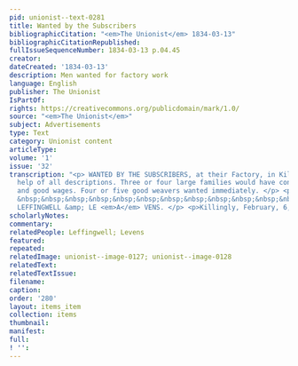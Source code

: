 ```yaml
---
pid: unionist--text-0281
title: Wanted by the Subscribers
bibliographicCitation: "<em>The Unionist</em> 1834-03-13"
bibliographicCitationRepublished: 
fullIssueSequenceNumber: 1834-03-13 p.04.45
creator: 
dateCreated: '1834-03-13'
description: Men wanted for factory work
language: English
publisher: The Unionist
IsPartOf: 
rights: https://creativecommons.org/publicdomain/mark/1.0/
source: "<em>The Unionist</em>"
subject: Advertisements
type: Text
category: Unionist content
articleType: 
volume: '1'
issue: '32'
transcription: "<p> WANTED BY THE SUBSCRIBERS, at their Factory, in Killingly, factory
  help of all descriptions. Three or four large families would have constant employ
  and good wages. Four or five good weavers wanted immediately. </p> <p> &nbsp;&nbsp;&nbsp;&nbsp;&nbsp;&nbsp;&nbsp;&nbsp;&nbsp;&nbsp;&nbsp;
  &nbsp;&nbsp;&nbsp;&nbsp;&nbsp;&nbsp;&nbsp;&nbsp;&nbsp;&nbsp;&nbsp;&nbsp;&nbsp;&nbsp;&nbsp;&nbsp;&nbsp;&nbsp;&nbsp;&nbsp;&nbsp;&nbsp;&nbsp;&nbsp;&nbsp;&nbsp;&nbsp;&nbsp;&nbsp;&nbsp;&nbsp;&nbsp;&nbsp;&nbsp;&nbsp;
  LEFFINGWELL &amp; LE <em>A</em> VENS. </p> <p>Killingly, February, 6, 1834.</p> "
scholarlyNotes: 
commentary: 
relatedPeople: Leffingwell; Levens
featured: 
repeated: 
relatedImage: unionist--image-0127; unionist--image-0128
relatedText: 
relatedTextIssue: 
filename: 
caption: 
order: '280'
layout: items_item
collection: items
thumbnail: 
manifest: 
full: 
! '': 
---
```

